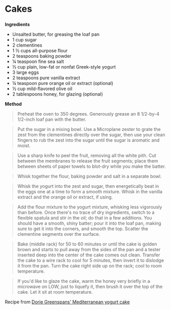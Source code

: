 # Cakes

### 

**Ingredients**

* Unsalted butter, for greasing the loaf pan
* 1 cup sugar
* 2 clementines
* 1 &frac12; cups all-purpose flour
* 2 teaspoons baking powder
* &frac14; teaspoon fine sea salt
* &frac12; cup plain, low-fat or nonfat Greek-style yogurt
* 3 large eggs
* 2 teaspoons pure vanilla extract
* &frac14; teaspoon pure orange oil or extract (optional)
* &frac12; cup mild-flavored olive oil
* 2 tablespoons honey, for glazing (optional)


**Method**

>Preheat the oven to 350 degrees. Generously grease an 8 1/2-by-4 1/2-inch loaf pan with the butter.

>Put the sugar in a mixing bowl. Use a Microplane zester to grate the zest from the clementines directly over the sugar, then use your clean fingers to rub the zest into the sugar until the sugar is aromatic and moist.

>Use a sharp knife to peel the fruit, removing all the white pith. Cut between the membranes to release the fruit segments; place them between sheets of paper towels to blot-dry while you make the batter.

>Whisk together the flour, baking powder and salt in a separate bowl.

>Whisk the yogurt into the zest and sugar, then energetically beat in the eggs one at a time to form a smooth mixture. Whisk in the vanilla extract and the orange oil or extract, if using.

>Add the flour mixture to the yogurt mixture, whisking less vigorously than before. Once there's no trace of dry ingredients, switch to a flexible spatula and stir in the oil; do that in a few additions. You should have a smooth, shiny batter; pour it into the loaf pan, making sure to get it into the corners, and smooth the top. Scatter the clementine segments over the surface.

>Bake (middle rack) for 50 to 60 minutes or until the cake is golden brown and starts to pull away from the sides of the pan and a tester inserted deep into the center of the cake comes out clean. Transfer the cake to a wire rack to cool for 5 minutes, then invert it to dislodge it from the pan. Turn the cake right side up on the rack; cool to room temperature.

>If you'd like to glaze the cake, warm the honey very briefly in a microwave on LOW, just to liquefy it, then brush it over the top of the cake. Let it sit at room temperature.


Recipe from [Dorie Greenspans' Mediterranean yogurt cake](https://www.washingtonpost.com/recipes/dorie-greenspans-mediterranean-yogurt-cake/15098/?utm_term=.ff63f362787f&noredirect=on)